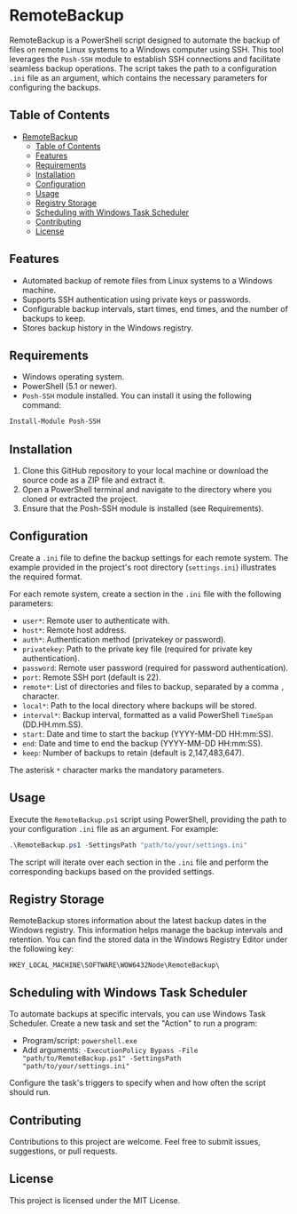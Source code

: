 # RemoteBackup

RemoteBackup is a PowerShell script designed to automate the backup of files on remote Linux systems to a Windows computer using SSH. This tool leverages the `Posh-SSH` module to establish SSH connections and facilitate seamless backup operations. The script takes the path to a configuration `.ini` file as an argument, which contains the necessary parameters for configuring the backups.

## Table of Contents

- [RemoteBackup](#remotebackup)
  - [Table of Contents](#table-of-contents)
  - [Features](#features)
  - [Requirements](#requirements)
  - [Installation](#installation)
  - [Configuration](#configuration)
  - [Usage](#usage)
  - [Registry Storage](#registry-storage)
  - [Scheduling with Windows Task Scheduler](#scheduling-with-windows-task-scheduler)
  - [Contributing](#contributing)
  - [License](#license)

## Features

- Automated backup of remote files from Linux systems to a Windows machine.
- Supports SSH authentication using private keys or passwords.
- Configurable backup intervals, start times, end times, and the number of backups to keep.
- Stores backup history in the Windows registry.

## Requirements

- Windows operating system.
- PowerShell (5.1 or newer).
- `Posh-SSH` module installed. You can install it using the following command:
```powershell
Install-Module Posh-SSH
```

## Installation

1. Clone this GitHub repository to your local machine or download the source code as a ZIP file and extract it.
2. Open a PowerShell terminal and navigate to the directory where you cloned or extracted the project.
3. Ensure that the Posh-SSH module is installed (see Requirements).

## Configuration

Create a `.ini` file to define the backup settings for each remote system. The example provided in the project's root directory (`settings.ini`) illustrates the required format.

For each remote system, create a section in the `.ini` file with the following parameters:

- `user*`: Remote user to authenticate with.
- `host*`: Remote host address.
- `auth*`: Authentication method (privatekey or password).
- `privatekey`: Path to the private key file (required for private key authentication).
- `password`: Remote user password (required for password authentication).
- `port`: Remote SSH port (default is 22).
- `remote*`: List of directories and files to backup, separated by a comma `,` character.
- `local*`: Path to the local directory where backups will be stored.
- `interval*`: Backup interval, formatted as a valid PowerShell `TimeSpan` (DD.HH.mm.SS).
- `start`: Date and time to start the backup (YYYY-MM-DD HH:mm:SS).
- `end`: Date and time to end the backup (YYYY-MM-DD HH:mm:SS).
- `keep`: Number of backups to retain (default is 2,147,483,647).

The asterisk `*` character marks the mandatory parameters.

## Usage

Execute the `RemoteBackup.ps1` script using PowerShell, providing the path to your configuration `.ini` file as an argument. For example:

```powershell
.\RemoteBackup.ps1 -SettingsPath "path/to/your/settings.ini"
```
The script will iterate over each section in the `.ini` file and perform the corresponding backups based on the provided settings.

## Registry Storage

RemoteBackup stores information about the latest backup dates in the Windows registry. This information helps manage the backup intervals and retention. You can find the stored data in the Windows Registry Editor under the following key:

```
HKEY_LOCAL_MACHINE\SOFTWARE\WOW6432Node\RemoteBackup\
```
## Scheduling with Windows Task Scheduler

To automate backups at specific intervals, you can use Windows Task Scheduler. Create a new task and set the "Action" to run a program:

- Program/script: `powershell.exe`
- Add arguments: `-ExecutionPolicy Bypass -File "path/to/RemoteBackup.ps1" -SettingsPath "path/to/your/settings.ini"`

Configure the task's triggers to specify when and how often the script should run.

## Contributing

Contributions to this project are welcome. Feel free to submit issues, suggestions, or pull requests.

## License

This project is licensed under the MIT License.